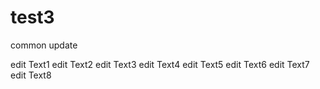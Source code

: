 # test3

common update

edit Text1
edit Text2
edit Text3
edit Text4
edit Text5
edit Text6
edit Text7
edit Text8
